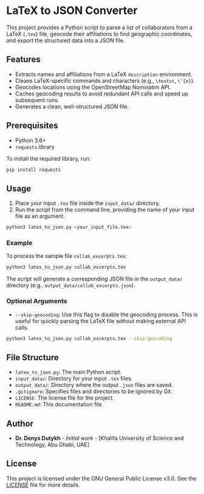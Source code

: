 # LaTeX to JSON Converter

This project provides a Python script to parse a list of collaborators from a LaTeX (`.tex`) file, geocode their affiliations to find geographic coordinates, and export the structured data into a JSON file.

## Features

- Extracts names and affiliations from a LaTeX `description` environment.
- Cleans LaTeX-specific commands and characters (e.g., `\textsc`, `\'{e}`).
- Geocodes locations using the OpenStreetMap Nominatim API.
- Caches geocoding results to avoid redundant API calls and speed up subsequent runs.
- Generates a clean, well-structured JSON file.

## Prerequisites

- Python 3.6+
- `requests` library

To install the required library, run:
```bash
pip install requests
```

## Usage

1.  Place your input `.tex` file inside the `input_data/` directory.
2.  Run the script from the command line, providing the name of your input file as an argument.

```bash
python3 latex_to_json.py <your_input_file.tex>
```

### Example

To process the sample file `collab_excerpts.tex`:

```bash
python3 latex_to_json.py collab_excerpts.tex
```

The script will generate a corresponding JSON file in the `output_data/` directory (e.g., `output_data/collab_excerpts.json`).

### Optional Arguments

- `--skip-geocoding`: Use this flag to disable the geocoding process. This is useful for quickly parsing the LaTeX file without making external API calls.

```bash
python3 latex_to_json.py collab_excerpts.tex --skip-geocoding
```

## File Structure

- `latex_to_json.py`: The main Python script.
- `input_data/`: Directory for your input `.tex` files.
- `output_data/`: Directory where the output `.json` files are saved.
- `.gitignore`: Specifies files and directories to be ignored by Git.
- `LICENSE`: The license file for the project.
- `README.md`: This documentation file.

## Author

- **Dr. Denys Dutykh** - *Initial work* - [Khalifa University of Science and Technology, Abu Dhabi, UAE]

## License

This project is licensed under the GNU General Public License v3.0. See the [LICENSE](LICENSE) file for more details.
